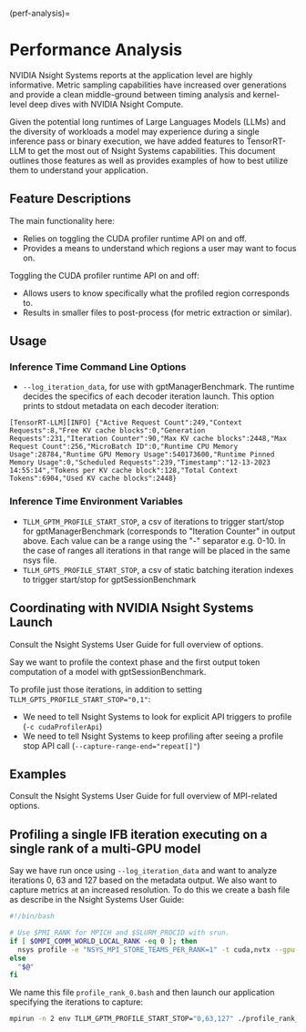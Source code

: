(perf-analysis)=

# Performance Analysis

NVIDIA Nsight Systems reports at the application level are highly informative. Metric sampling capabilities have increased over generations and provide a clean middle-ground between timing analysis and kernel-level deep dives with NVIDIA Nsight Compute.

Given the potential long runtimes of Large Languages Models (LLMs) and the diversity of workloads a model may experience during a single inference pass or binary execution, we have added features to TensorRT-LLM to get the most out of Nsight Systems capabilities. This document outlines those features as well as provides examples of how to best utilize them to understand your application.

## Feature Descriptions

The main functionality here:
  * Relies on toggling the CUDA profiler runtime API on and off.
  * Provides a means to understand which regions a user may want to focus on.

Toggling the CUDA profiler runtime API on and off:
  * Allows users to know specifically what the profiled region corresponds to.
  * Results in smaller files to post-process (for metric extraction or similar).

## Usage

### Inference Time Command Line Options
  * `--log_iteration_data`, for use with gptManagerBenchmark. The runtime decides the specifics of each decoder iteration launch. This option prints to stdout metadata on each decoder iteration:
```
[TensorRT-LLM][INFO] {"Active Request Count":249,"Context Requests":8,"Free KV cache blocks":0,"Generation Requests":231,"Iteration Counter":90,"Max KV cache blocks":2448,"Max Request Count":256,"MicroBatch ID":0,"Runtime CPU Memory Usage":28784,"Runtime GPU Memory Usage":540173600,"Runtime Pinned Memory Usage":0,"Scheduled Requests":239,"Timestamp":"12-13-2023 14:55:14","Tokens per KV cache block":128,"Total Context Tokens":6904,"Used KV cache blocks":2448}
```
### Inference Time Environment Variables
  * `TLLM_GPTM_PROFILE_START_STOP`, a csv of iterations to trigger start/stop for gptManagerBenchmark (corresponds to "Iteration Counter" in output above. Each value can be a range using the "-" separator e.g. 0-10. In the case of ranges all iterations in that range will be placed in the same nsys file.
  * `TLLM_GPTS_PROFILE_START_STOP`, a csv of static batching iteration indexes to trigger start/stop for gptSessionBenchmark

## Coordinating with NVIDIA Nsight Systems Launch

Consult the Nsight Systems User Guide for full overview of options.

Say we want to profile the context phase and the first output token computation of a model with gptSessionBenchmark.

To profile just those iterations, in addition to setting `TLLM_GPTS_PROFILE_START_STOP="0,1"`:
  * We need to tell Nsight Systems to look for explicit API triggers to profile (`-c cudaProfilerApi`)
  * We need to tell Nsight Systems to keep profiling after seeing a profile stop API call (`--capture-range-end="repeat[]"`)

## Examples
Consult the Nsight Systems User Guide for full overview of MPI-related options.

## Profiling a single IFB iteration executing on a single rank of a multi-GPU model

Say we have run once using `--log_iteration_data` and want to analyze iterations 0, 63 and 127 based on the metadata output. We also want to capture metrics at an increased resolution. To do this we create a bash file as describe in the Nsight Systems User Guide:

```bash
#!/bin/bash

# Use $PMI_RANK for MPICH and $SLURM_PROCID with srun.
if [ $OMPI_COMM_WORLD_LOCAL_RANK -eq 0 ]; then
  nsys profile -e "NSYS_MPI_STORE_TEAMS_PER_RANK=1" -t cuda,nvtx --gpu-metrics-device=${OMPI_COMM_WORLD_LOCAL_RANK} -c cudaProfilerApi --capture-range-end="repeat[]" --gpu-metrics-frequency=100000 "$@"
else
  "$@"
fi
```

We name this file `profile_rank_0.bash` and then launch our application specifying the iterations to capture:
```bash
mpirun -n 2 env TLLM_GPTM_PROFILE_START_STOP="0,63,127" ./profile_rank_0.bash ./benchmarks/gptManagerBenchmark <benchmark/model options>
```

